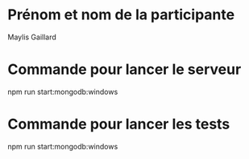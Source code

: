 # Prénom et nom de la participante

Maylis Gaillard

# Commande pour lancer le serveur 

npm run start:mongodb:windows

# Commande pour lancer les tests

npm run start:mongodb:windows